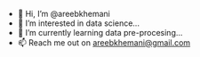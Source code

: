 - 👋 Hi, I’m @areebkhemani
- 👀 I’m interested in data science...
- 🌱 I’m currently learning data pre-procesing...
- 📫 Reach me out on areebkhemani@gmail.com

<!---
areebkhemani/areebkhemani is a ✨ special ✨ repository because its `README.md` (this file) appears on your GitHub profile.
You can click the Preview link to take a look at your changes.
--->
